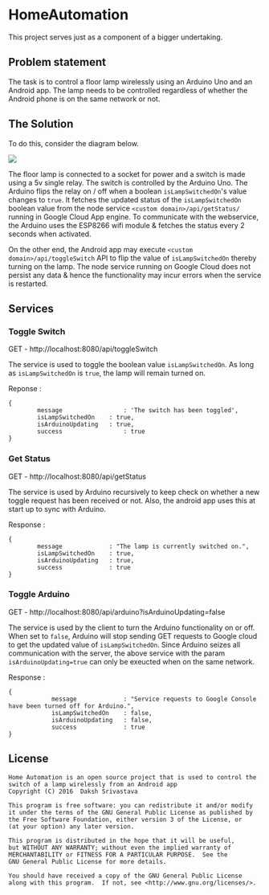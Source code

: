 # HomeAutomation
This project serves just as a component of a bigger undertaking.

## Problem statement
The task is to control a floor lamp wirelessly using an Arduino Uno and an Android app. The lamp needs to be controlled regardless of whether the Android phone is on the same network or not. 

## The Solution
To do this, consider the diagram below.

![](https://github.com/dakshsrivastava/HomeAutomation/blob/master/NodeServices/images/Circuit_Diagram.png)

The floor lamp is connected to a socket for power and a switch is made using a 5v single relay. The switch is controlled by the Arduino Uno. The Arduino flips the relay on / off when a boolean `isLampSwitchedOn`'s value changes to `true`. It fetches the updated status of the `isLampSwitchedOn` boolean value from the node service `<custom domain>/api/getStatus/` running in Google Cloud App engine. To communicate with the webservice, the Arduino uses the ESP8266 wifi module & fetches the status every 2 seconds when activated. 

On the other end, the Android app may execute `<custom domain>/api/toggleSwitch` API to flip the value of `isLampSwitchedOn` thereby turning on the lamp. The node service running on Google Cloud does not persist any data & hence the functionality may incur errors when the service is restarted. 

## Services

### Toggle Switch
GET - http://localhost:8080/api/toggleSwitch

The service is used to toggle the boolean value `isLampSwitchedOn`. As long as `isLampSwitchedOn` is `true`, the lamp will remain turned on.

Reponse : 
```
{ 
		message                 : 'The switch has been toggled',
		isLampSwitchedOn	: true,
		isArduinoUpdating	: true,
		success                 : true
}
```

### Get Status
GET - http://localhost:8080/api/getStatus

The service is used by Arduino recursively to keep check on whether a new toggle request has been received or not. Also, the android app uses this at start up to sync with Arduino.

Response : 
```
{
		message             : "The lamp is currently switched on.",
		isLampSwitchedOn    : true,
		isArduinoUpdating   : true,
		success             : true
}
```

### Toggle Arduino
GET - http://localhost:8080/api/arduino?isArduinoUpdating=false

The service is used by the client to turn the Arduino functionality on or off. When set to `false`, Arduino will stop sending GET requests to Google cloud to get the updated value of `isLampSwitchedOn`. Since Arduino seizes all communication with the server, the above service with the param `isArduinoUpdating=true` can only be exeucted when on the same network.

Response : 
```
{
			message             : "Service requests to Google Console have been turned off for Arduino.",
			isLampSwitchedOn    : false,
			isArduinoUpdating   : false,
			success             : true
}
```

## License
```
Home Automation is an open source project that is used to control the switch of a lamp wirelessly from an Android app
Copyright (C) 2016  Daksh Srivastava

This program is free software: you can redistribute it and/or modify
it under the terms of the GNU General Public License as published by
the Free Software Foundation, either version 3 of the License, or
(at your option) any later version.

This program is distributed in the hope that it will be useful,
but WITHOUT ANY WARRANTY; without even the implied warranty of
MERCHANTABILITY or FITNESS FOR A PARTICULAR PURPOSE.  See the
GNU General Public License for more details.

You should have received a copy of the GNU General Public License
along with this program.  If not, see <http://www.gnu.org/licenses/>.
```
